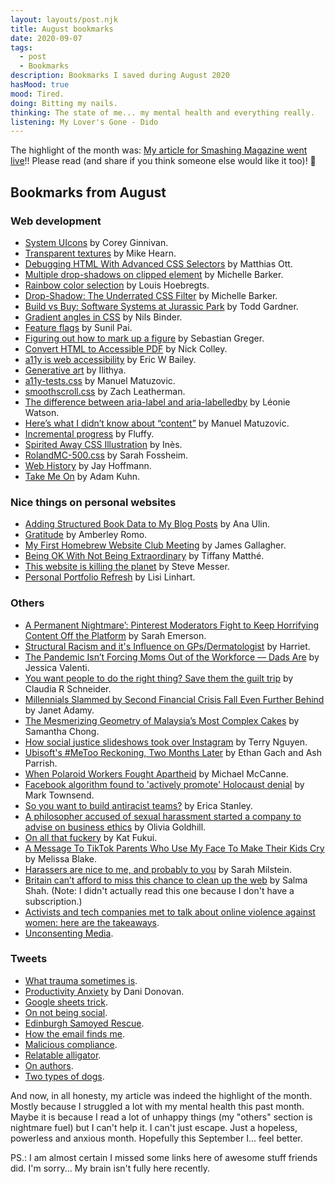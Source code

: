 ```yaml
---
layout: layouts/post.njk
title: August bookmarks
date: 2020-09-07
tags:
  - post
  - Bookmarks
description: Bookmarks I saved during August 2020
hasMood: true
mood: Tired.
doing: Bitting my nails.
thinking: The state of me... my mental health and everything really.
listening: My Lover's Gone - Dido
---
```

The highlight of the month was: [My article for Smashing Magazine went live](https://www.smashingmagazine.com/2020/08/autonomy-online-indieweb/)!! Please read (and share if you think someone else would like it too)! 🤗

## Bookmarks from August

### Web development

* [System UIcons](https://systemuicons.com/) by Corey Ginnivan.
* [Transparent textures](https://www.transparenttextures.com/) by Mike Hearn.
* [Debugging HTML With Advanced CSS Selectors](https://matthiasott.com/notes/debugging-html-with-advanced-css-selectors) by Matthias Ott.
* [Multiple drop-shadows on clipped element](https://codepen.io/michellebarker/pen/MWygYdm) by Michelle Barker.
* [Rainbow color selection](https://codepen.io/Mamboleoo/pen/xxVKWPG) by Louis Hoebregts.
* [Drop-Shadow: The Underrated CSS Filter](https://css-irl.info/drop-shadow-the-underrated-css-filter/) by Michelle Barker.
* [Build vs Buy: Software Systems at Jurassic Park](https://www.youtube.com/watch?v=wjcuhMXuULY) by Todd Gardner.
* [Gradient angles in CSS](https://codepen.io/enbee81/full/zYrXVGo) by Nils Binder.
* [Feature flags](https://gist.github.com/threepointone/2c2fae0622681284410ec9edcc6acf9e) by Sunil Pai.
* [Figuring out how to mark up a figure](https://sebastiangreger.net/2020/08/figuring-out-how-to-markup-a-figure) by Sebastian Greger.
* [Convert HTML to Accessible PDF](https://github.com/nickcolley/convert-html-to-accessible-pdf) by Nick Colley.
* [a11y is web accessibility](https://ericwbailey.design/writing/a11y-is-web-accessibility.html) by Eric W Bailey.
* [Generative art](https://www.ilithya.rocks/blog/generative-art/) by Ilithya.
* [a11y-tests.css](https://github.com/matuzo/a11y-tests.css) by Manuel Matuzovic.
* [smoothscroll.css](https://gist.github.com/zachleat/a7393810acf7890e6bef6a34eaa7b78c#gistcomment-3426446) by Zach Leatherman.
* [The difference between aria-label and aria-labelledby](https://tink.uk/the-difference-between-aria-label-and-aria-labelledby/) by Léonie Watson.
* [Here’s what I didn’t know about “content”](https://www.matuzo.at/blog/heres-what-i-didnt-know-about-content/) by Manuel Matuzovic.
* [Incremental progress](https://beesbuzz.biz/blog/3876-Incremental-progress) by Fluffy.
* [Spirited Away CSS Illustration](https://codepen.io/inescodes/pen/VwapRLO) by Inès.
* [RolandMC-500.css](https://codepen.io/fossheim/pen/BaKQGZJ) by Sarah Fossheim.
* [Web History](https://css-tricks.com/category/history/) by Jay Hoffmann.
* [Take Me On](https://codepen.io/cobra_winfrey/full/qBZWVmO) by Adam Kuhn.

### Nice things on personal websites
* [Adding Structured Book Data to My Blog Posts](https://anaulin.org/blog/structured-book-data-in-hugo-posts/) by Ana Ulin.
* [Gratitude](https://amberley.dev/gratitude/) by Amberley Romo.
* [My First Homebrew Website Club Meeting](https://jamesg.blog/2020/09/03/my-first-homebrew-website-club-meeting.html) by James Gallagher.
* [Being OK With Not Being Extraordinary](https://www.tiffanymatthe.com/not-extraordinary) by Tiffany Matthé.
* [This website is killing the planet](https://visitmy.website/2020/07/13/this-website-is-killing-the-planet/) by Steve Messer.
* [Personal Portfolio Refresh](https://lisilinhart.info/projects/portfolio-2020/) by Lisi Linhart.

### Others
* [A Permanent Nightmare’: Pinterest Moderators Fight to Keep Horrifying Content Off the Platform](https://onezero.medium.com/a-permanent-nightmare-pinterest-moderators-fight-to-keep-horrifying-content-off-the-platform-4d8e7ec822fe) by Sarah Emerson.
* [Structural Racism and it's Influence on GPs/Dermatologist](https://www.instagram.com/p/CBgjB2LHFXa/?igshid=1x1d9l362r5pc) by Harriet.
* [The Pandemic Isn’t Forcing Moms Out of the Workforce — Dads Are](https://gen.medium.com/the-pandemic-isnt-forcing-moms-out-of-the-workforce-dads-are-e0cb58e1965b) by Jessica Valenti.
* [You want people to do the right thing? Save them the guilt trip](https://psyche.co/ideas/you-want-people-to-do-the-right-thing-save-them-the-guilt-trip) by Claudia R Schneider.
* [Millennials Slammed by Second Financial Crisis Fall Even Further Behind](https://www.wsj.com/articles/millennials-covid-financial-crisis-fall-behind-jobless-11596811470) by Janet Adamy.
* [The Mesmerizing Geometry of Malaysia’s Most Complex Cakes](https://www.atlasobscura.com/articles/kek-lapis-sarawak) by Samantha Chong.
* [How social justice slideshows took over Instagram](https://www.vox.com/the-goods/21359098/social-justice-slideshows-instagram-activism) by Terry Nguyen.
* [Ubisoft's #MeToo Reckoning, Two Months Later](https://kotaku.com/ubisofts-metoo-reckoning-two-months-later-1844717203) by Ethan Gach and Ash Parrish.
* [When Polaroid Workers Fought Apartheid](https://www.dissentmagazine.org/online_articles/when-polaroid-workers-fought-apartheid) by Michael McCanne. 
* [Facebook algorithm found to 'actively promote' Holocaust denial](https://www.theguardian.com/world/2020/aug/16/facebook-algorithm-found-to-actively-promote-holocaust-denial) by Mark Townsend.
* [So you want to build antiracist teams?](https://leaddev.com/so-you-want-build-antiracist-teams) by Erica Stanley.
* [A philosopher accused of sexual harassment started a company to advise on business ethics](https://qz.com/1668502/colin-mcginn-started-a-philosophy-consultancy-to-advise-on-business-ethics/) by Olivia Goldhill.
* [On all that fuckery](https://www.tinykat.cafe/on-all-that-fuckery) by Kat Fukui.
* [A Message To TikTok Parents Who Use My Face To Make Their Kids Cry](https://www.refinery29.com/en-us/2020/08/9987054/new-teacher-challenge) by Melissa Blake.
* [Harassers are nice to me, and probably to you](https://leaddev.com/harassers-are-nice-me-and-probably-you) by Sarah Milstein.
* [Britain can’t afford to miss this chance to clean up the web](https://www.thetimes.co.uk/article/britain-cant-afford-to-miss-this-chance-to-clean-up-the-web-z236dx6h9) by Salma Shah. (Note: I didn't actually read this one because I don't have a subscription.)
* [Activists and tech companies met to talk about online violence against women: here are the takeaways](https://webfoundation.org/2020/08/activists-and-tech-companies-met-to-talk-about-online-violence-against-women-here-are-the-takeaways/).
* [Unconsenting Media](https://www.unconsentingmedia.org/).

### Tweets
* [What trauma sometimes is](https://twitter.com/fightu4anapple/status/1296214703132221440).
* [Productivity Anxiety](https://twitter.com/danidonovan/status/1290040952153763840) by Dani Donovan.
* [Google sheets trick](https://twitter.com/SEOStephW/status/1298944838386282496).
* [On not being social](https://twitter.com/Schnumn/status/1300434770267115520).
* [Edinburgh Samoyed Rescue](https://twitter.com/esrdogrescue).
* [How the email finds me](https://twitter.com/wallysfax/status/1298946810736566272).
* [Malicious compliance](https://twitter.com/audrocur/status/1298893122747822081?s=20).
* [Relatable alligator](https://twitter.com/Relentlessbored/status/1298518581274185728?s=20).
* [On authors](https://twitter.com/HeyChelseaTroy/status/1296061607198494720).
* [Two types of dogs](https://twitter.com/humorandanimals/status/1292899088313257984).

And now, in all honesty, my article was indeed the highlight of the month. Mostly because I struggled a lot with my mental health this past month. Maybe it is because I read a lot of unhappy things (my "others" section is nightmare fuel) but I can't help it. I can't just escape. Just a hopeless, powerless and anxious month. Hopefully this September I... feel better.

PS.: I am almost certain I missed some links here of awesome stuff friends did. I'm sorry... My brain isn't fully here recently.
